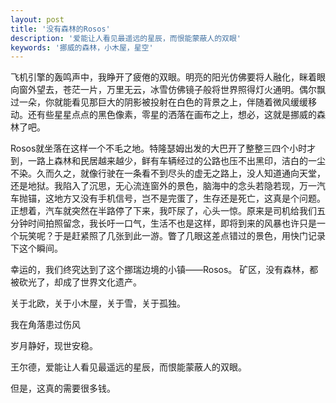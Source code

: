 ```yaml
---
layout: post
title: '没有森林的Rosos'
description: '爱能让人看见最遥远的星辰，而恨能蒙蔽人的双眼'
keywords: '挪威的森林，小木屋，星空'
---
```


飞机引擎的轰鸣声中，我睁开了疲倦的双眼。明亮的阳光仿佛要将人融化，眯着眼向窗外望去，苍茫一片，万里无云，冰雪仿佛镜子般将世界照得灯火通明。偶尔飘过一朵，你就能看见那巨大的阴影被投射在白色的背景之上，伴随着微风缓缓移动。还有些星星点点的黑色像素，零星的洒落在画布之上，想必，这就是挪威的森林了吧。

Rosos就坐落在这样一个不毛之地。特隆瑟姆出发的大巴开了整整三四个小时才到，一路上森林和民居越来越少，鲜有车辆经过的公路也压不出黑印，洁白的一尘不染。久而久之，就像行驶在一条看不到尽头的虚无之路上，没人知道通向天堂，还是地狱。我陷入了沉思，无心流连窗外的景色，脑海中的念头若隐若现，万一汽车抛锚，这地方又没有手机信号，岂不是完蛋了，生存还是死亡，这真是个问题。正想着，汽车就突然在半路停了下来，我吓尿了，心头一惊。原来是司机给我们五分钟时间拍照留念，我长吁一口气，生活不也是这样，即将到来的风暴也许只是一个玩笑呢？于是赶紧照了几张到此一游。瞥了几眼这差点错过的景色，用快门记录下这个瞬间。

幸运的，我们终究达到了这个挪瑞边境的小镇——Rosos。 矿区，没有森林，都被砍光了，却成了世界文化遗产。

关于北欧，关于小木屋，关于雪，关于孤独。

我在角落患过伤风

岁月静好，现世安稳。

王尔德，爱能让人看见最遥远的星辰，而恨能蒙蔽人的双眼。



但是，这真的需要很多钱。